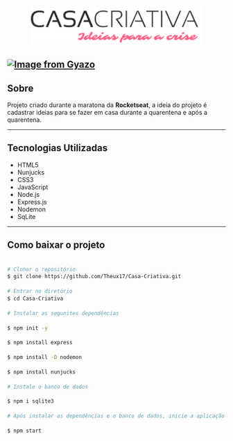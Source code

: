 <h1 align="center">
    <img src="public/logo.png" alt="YOUR_PROJECT_NAME" width="400">
</h1>

[![Image from Gyazo](https://i.gyazo.com/71d08323ec78936263f3d69f2ca6be18.gif)](https://gyazo.com/71d08323ec78936263f3d69f2ca6be18)
---

## Sobre
Projeto criado durante a maratona da **Rocketseat**, a ideia do projeto é cadastrar ideias para se fazer em casa durante a quarentena e após a quarentena.

---

## Tecnologias Utilizadas 

- HTML5
- Nunjucks
- CSS3
- JavaScript
- Node.js
- Express.js
- Nodemon
- SqLite

---

## Como baixar o projeto 

```bash
 
# Clonar o repositório
$ git clone https://github.com/Theux17/Casa-Criativa.git

# Entrar no diretório 
$ cd Casa-Criativa

# Instalar as segunites dependências

$ npm init -y

$ npm install express

$ npm install -D nodemon

$ npm install nunjucks

# Instale o banco de dados

$ npm i sqlite3

# Após instalar as dependências e o banco de dados, inicie a aplicação com o seguinte comando

$ npm start

```
